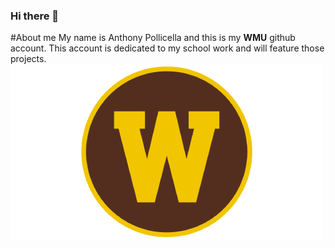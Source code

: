 ### Hi there 👋

#About me
My name is Anthony Pollicella and this is my **WMU** github account.
This account is dedicated to my school work and will feature those projects.
![alt text](WMUlogo.png)
<!--
**AnthonyPollicella/AnthonyPollicella** is a ✨ _special_ ✨ repository because its `README.md` (this file) appears on your GitHub profile.

Here are some ideas to get you started:

- 🔭 I’m currently working on ...
- 🌱 I’m currently learning ...
- 👯 I’m looking to collaborate on ...
- 🤔 I’m looking for help with ...
- 💬 Ask me about ...
- 📫 How to reach me: ...
- 😄 Pronouns: ...
- ⚡ Fun fact: ...
-->
